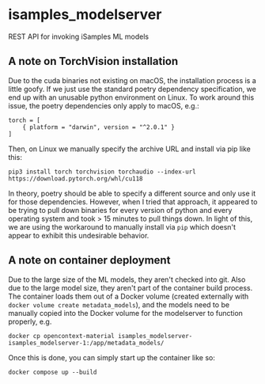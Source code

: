 # isamples_modelserver
REST API for invoking iSamples ML models

## A note on TorchVision installation
Due to the cuda binaries not existing on macOS, the installation process is a little goofy.  If we just use the standard poetry dependency specification, we end up with an unusable python environment on Linux.  To work around this issue, the poetry  dependencies only apply to macOS, e.g.:

```
torch = [
    { platform = "darwin", version = "^2.0.1" }
]
```

Then, on Linux we manually specify the archive URL and install via pip like this:


```
pip3 install torch torchvision torchaudio --index-url https://download.pytorch.org/whl/cu118
```

In theory, poetry should be able to specify a different source and only use it for those dependencies.  However, when I tried that approach, it appeared to be trying to pull down binaries for every version of python and every operating system and took > 15 minutes to pull things down.  In light of this, we are using the workaround to manually install via `pip` which doesn't appear to exhibit this undesirable behavior.

## A note on container deployment
Due to the large size of the ML models, they aren't checked into git.  Also due to the large model size, they aren't part of the container build process.  The container loads them out of a Docker volume (created externally with `docker volume create metadata_models`), and the models need to be manually copied into the Docker volume for the modelserver to function properly, e.g.

```
docker cp opencontext-material isamples_modelserver-isamples_modelserver-1:/app/metadata_models/
```

Once this is done, you can simply start up the container like so:

```
docker compose up --build
```